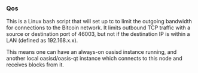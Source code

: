 ### Qos ###

This is a Linux bash script that will set up tc to limit the outgoing bandwidth for connections to the Bitcoin network. It limits outbound TCP traffic with a source or destination port of 46003, but not if the destination IP is within a LAN (defined as 192.168.x.x).

This means one can have an always-on oasisd instance running, and another local oasisd/oasis-qt instance which connects to this node and receives blocks from it.
